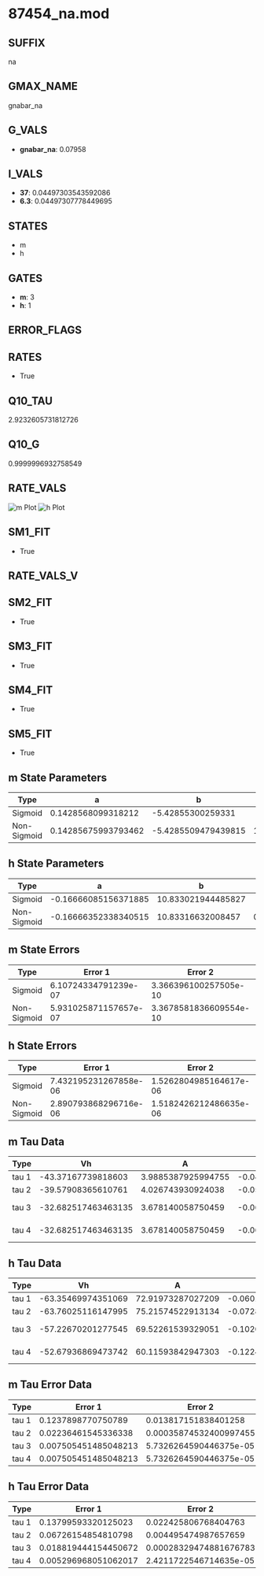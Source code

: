 # 87454_na.mod

## SUFFIX

na

## GMAX_NAME

gnabar_na

## G_VALS

- **gnabar_na**: 0.07958

## I_VALS

- **37**: 0.04497303543592086
- **6.3**: 0.04497307778449695

## STATES

- m
- h

## GATES

- **m**: 3
- **h**: 1

## ERROR_FLAGS


## RATES

- True

## Q10_TAU

2.9232605731812726

## Q10_G

0.9999996932758549

## RATE_VALS

![m Plot](/Users/pbozelos/Dropbox/icg-Chai-Panos/supermodels/output_markdown_files/Na/87454_na.mod/images/m.png)
![h Plot](/Users/pbozelos/Dropbox/icg-Chai-Panos/supermodels/output_markdown_files/Na/87454_na.mod/images/h.png)

## SM1_FIT

- True

## RATE_VALS_V

## SM2_FIT

- True

## SM3_FIT

- True

## SM4_FIT

- True

## SM5_FIT

- True

## m State Parameters

| Type | a | b | c | d |
| --- | --- | --- | --- | --- |
| Sigmoid | 0.1428568099318212 | -5.42855300259331 |
| Non-Sigmoid | 0.14285675993793462 | -5.4285509479439815 | 1.0000001538595347 | -5.093415739934423e-08 |

## h State Parameters

| Type | a | b | c | d |
| --- | --- | --- | --- | --- |
| Sigmoid | -0.16666085156371885 | 10.833021944485827 |
| Non-Sigmoid | -0.16666352338340515 | 10.83316632008457 | 0.9999897643965279 | -2.0406178608818268e-07 |

## m State Errors

| Type | Error 1 | Error 2 | Error 3 |
| --- | --- | --- | --- |
| Sigmoid | 6.10724334791239e-07 | 3.366396100257505e-10 | 3.6124933378419655e-07 |
| Non-Sigmoid | 5.931025871157657e-07 | 3.3678581836609554e-10 | 3.5082590009204816e-07 |

## h State Errors

| Type | Error 1 | Error 2 | Error 3 |
| --- | --- | --- | --- |
| Sigmoid | 7.432195231267858e-06 | 1.5262804985164617e-06 | 6.429586372393995e-06 |
| Non-Sigmoid | 2.890793868296716e-06 | 1.5182426212486635e-06 | 2.5008235497912237e-06 |

## m Tau Data

| Type | Vh | A | b1 | b2 | c1 | c2 | d1 | d2 | e1 | e2 |
| --- | --- | --- | --- | --- | --- | --- | --- | --- | --- | --- |
| tau 1 | -43.37167739818603 | 3.9885387925994755 | -0.04154786787921857 | -0.039712279029538056 |
| tau 2 | -39.57908365610761 | 4.026743930924038 | -0.05696333901523879 | 0.0002709234172335037 | -0.04300453619058405 | -0.00016732245574540967 |
| tau 3 | -32.682517463463135 | 3.678140058750459 | -0.06647072798922687 | 0.0004865999463335004 | -9.108916058426105e-07 | -0.026503589216774197 | 0.00011968158969875319 | 1.3188288736534326e-06 |
| tau 4 | -32.682517463463135 | 3.678140058750459 | -0.06647072798922687 | 0.0004865999463335004 | -9.108916058426105e-07 | 0.0 | -0.026503589216774197 | 0.00011968158969875319 | 1.3188288736534326e-06 | 0.0 |

## h Tau Data

| Type | Vh | A | b1 | b2 | c1 | c2 | d1 | d2 | e1 | e2 |
| --- | --- | --- | --- | --- | --- | --- | --- | --- | --- | --- |
| tau 1 | -63.35469974351069 | 72.91973287027209 | -0.06016045545536625 | -0.04830113958919772 |
| tau 2 | -63.76025116147995 | 75.21574522913134 | -0.0728909943168279 | 0.0003453010738767157 | -0.06873938717295211 | -0.0006984870170681165 |
| tau 3 | -57.22670201277545 | 69.52261539329051 | -0.10201398129783054 | 0.001064519210104034 | -3.474794361258852e-06 | -0.05371527286169851 | -0.0008506077848505481 | -1.0615384456090177e-05 |
| tau 4 | -52.67936869473742 | 60.11593842947303 | -0.12246059430170307 | 0.0018949481038381109 | -1.2582168514545882e-05 | 3.023629185983545e-08 | -0.04258112547052703 | -0.001461989368492679 | -4.7886428376427045e-05 | -4.805001070375946e-07 |

## m Tau Error Data

| Type | Error 1 | Error 2 | Error 3 |
| --- | --- | --- | --- |
| tau 1 | 0.1237898770750789 | 0.013817151838401258 | 0.05700444641256257 |
| tau 2 | 0.02236461545336338 | 0.00035874532400997455 | 0.010298762332364233 |
| tau 3 | 0.007505451485048213 | 5.7326264590446375e-05 | 0.0034562123906305394 |
| tau 4 | 0.007505451485048213 | 5.7326264590446375e-05 | 0.0034562123906305394 |

## h Tau Error Data

| Type | Error 1 | Error 2 | Error 3 |
| --- | --- | --- | --- |
| tau 1 | 0.13799593320125023 | 0.022425806768404763 | 0.08918813820491321 |
| tau 2 | 0.06726154854810798 | 0.004495474987657659 | 0.04347180491932632 |
| tau 3 | 0.018819444154450672 | 0.00028329474881676783 | 0.012163193126415887 |
| tau 4 | 0.005296968051062017 | 2.4211722546714635e-05 | 0.0034234829073995403 |


